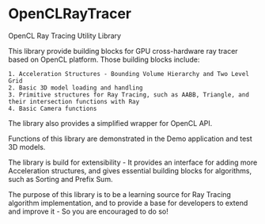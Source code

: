 # OpenCLRayTracer
OpenCL Ray Tracing Utility Library

This library provide building blocks for GPU cross-hardware ray tracer based on OpenCL platform.
Those building blocks include:

    1. Acceleration Structures - Bounding Volume Hierarchy and Two Level Grid
    2. Basic 3D model loading and handling
    3. Primitive structures for Ray Tracing, such as AABB, Triangle, and their intersection functions with Ray
    4. Basic Camera functions

The library also provides a simplified wrapper for OpenCL API.

Functions of this library are demonstrated in the Demo application and test 3D models. 

The library is build for extensibility - It provides an interface for adding more Acceleration structures,
and gives essential building blocks for algorithms, such as Sorting and Prefix Sum.

The purpose of this library is to be a learning source for Ray Tracing algorithm implementation, and to provide
a base for developers to extend and improve it - So you are encouraged to do so!

